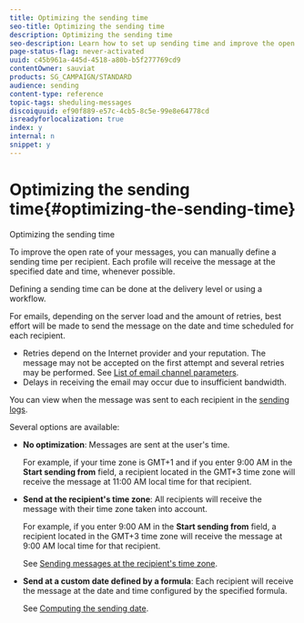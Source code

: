 ```yaml
---
title: Optimizing the sending time
seo-title: Optimizing the sending time
description: Optimizing the sending time
seo-description: Learn how to set up sending time and improve the open rate of your messages.
page-status-flag: never-activated
uuid: c45b961a-445d-4518-a80b-b5f277769cd9
contentOwner: sauviat
products: SG_CAMPAIGN/STANDARD
audience: sending
content-type: reference
topic-tags: sheduling-messages
discoiquuid: ef90f889-e57c-4cb5-8c5e-99e8e64778cd
isreadyforlocalization: true
index: y
internal: n
snippet: y
---
```


# Optimizing the sending time{#optimizing-the-sending-time}

Optimizing the sending time

To improve the open rate of your messages, you can manually define a sending time per recipient. Each profile will receive the message at the specified date and time, whenever possible.

Defining a sending time can be done at the delivery level or using a workflow.

For emails, depending on the server load and the amount of retries, best effort will be made to send the message on the date and time scheduled for each recipient.

* Retries depend on the Internet provider and your reputation. The message may not be accepted on the first attempt and several retries may be performed. See [List of email channel parameters](../../administration/using/configuring-email-channel.md#list-of-email-channel-parameters).
* Delays in receiving the email may occur due to insufficient bandwidth.

You can view when the message was sent to each recipient in the [sending logs](../../sending/using/monitoring-a-delivery.md#sending-logs).

Several options are available:

* **No optimization**: Messages are sent at the user's time.

  For example, if your time zone is GMT+1 and if you enter 9:00 AM in the **Start sending from** field, a recipient located in the GMT+3 time zone will receive the message at 11:00 AM local time for that recipient.

* **Send at the recipient's time zone**: All recipients will receive the message with their time zone taken into account.

  For example, if you enter 9:00 AM in the **Start sending from** field, a recipient located in the GMT+3 time zone will receive the message at 9:00 AM local time for that recipient.

  See [Sending messages at the recipient's time zone](../../sending/using/sending-messages-at-the-recipient-s-time-zone.md).

* **Send at a custom date defined by a formula**: Each recipient will receive the message at the date and time configured by the specified formula.

  See [Computing the sending date](../../sending/using/computing-the-sending-date.md).

